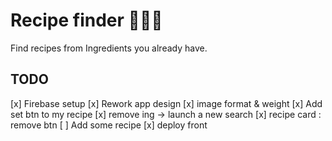 # Recipe finder 👨🏻‍🍳

Find recipes from Ingredients you already have.

## TODO

[x] Firebase setup
[x] Rework app design
[x] image format & weight
[x] Add set btn to my recipe
[x] remove ing -> launch a new search
[x] recipe card : remove btn
[ ] Add some recipe
[x] deploy front
